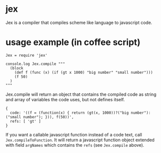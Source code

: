 jex
===

Jex is a compiler that compiles scheme like language to javascript code.

usage example (in coffee script)
================================

    Jex = require 'jex'

    console.log Jex.compile """
      (block
        (def f (func (x) (if (gt x 1000) "big number" "small number")))
        (f 50)
      )
    """

Jex.compile will return an object that contains the compiled code as string and array of variables
the code uses, but not defines itself.

    { 
      code: '((f = (function(x) { return (gt(x, 1000))?("big number"):("small number"); })), f(50))',
      refs: [ 'gt' ] 
    }

If you want a callable javascript function instead of a code text, call `Jex.compileToFunction`. It
will return a javascript function object extended with field `argNames` which contains
the `refs` (see `Jex.compile` above).
